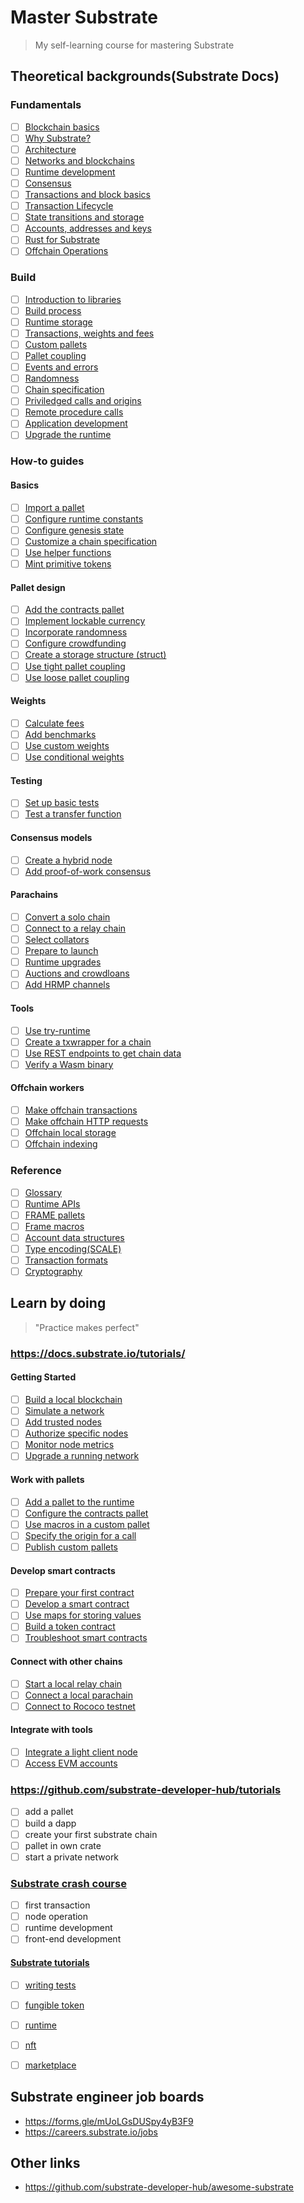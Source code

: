 # Master Substrate
> My self-learning course for mastering Substrate

## Theoretical backgrounds(Substrate Docs)
### Fundamentals
- [ ] [Blockchain basics](https://docs.substrate.io/main-docs/fundamentals/blockchain-basics/)
- [ ] [Why Substrate?](https://docs.substrate.io/main-docs/fundamentals/why-substrate/)
- [ ] [Architecture](https://docs.substrate.io/main-docs/fundamentals/architecture/)
- [ ] [Networks and blockchains](https://docs.substrate.io/main-docs/fundamentals/node-and-network-types/)
- [ ] [Runtime development](https://docs.substrate.io/main-docs/fundamentals/runtime-intro)
- [ ] [Consensus](https://docs.substrate.io/main-docs/fundamentals/consensus/)
- [ ] [Transactions and block basics](https://docs.substrate.io/main-docs/fundamentals/transaction-types/)
- [ ] [Transaction Lifecycle](https://docs.substrate.io/main-docs/fundamentals/transaction-lifecycle/)
- [ ] [State transitions and storage](https://docs.substrate.io/main-docs/fundamentals/state-transitions-and-storage/)
- [ ] [Accounts, addresses and keys](https://docs.substrate.io/main-docs/fundamentals/accounts-addresses-keys/)
- [ ] [Rust for Substrate](https://docs.substrate.io/main-docs/fundamentals/rust-basics/)
- [ ] [Offchain Operations](https://docs.substrate.io/main-docs/fundamentals/offchain-operations/)
### Build
- [ ] [Introduction to libraries](https://docs.substrate.io/main-docs/build/libraries/)
- [ ] [Build process](https://docs.substrate.io/main-docs/build/build-process/)
- [ ] [Runtime storage](https://docs.substrate.io/main-docs/build/runtime-storage/)
- [ ] [Transactions, weights and fees](https://docs.substrate.io/main-docs/build/tx-weights-fees/)
- [ ] [Custom pallets](https://docs.substrate.io/main-docs/build/custom-pallets/)
- [ ] [Pallet coupling](https://docs.substrate.io/main-docs/build/pallet-coupling/)
- [ ] [Events and errors](https://docs.substrate.io/main-docs/build/events-errors/)
- [ ] [Randomness](https://docs.substrate.io/main-docs/build/randomness/)
- [ ] [Chain specification](https://docs.substrate.io/main-docs/build/chain-spec/)
- [ ] [Priviledged calls and origins](https://docs.substrate.io/main-docs/build/origins/)
- [ ] [Remote procedure calls](https://docs.substrate.io/main-docs/build/custom-rpc/)
- [ ] [Application development](https://docs.substrate.io/main-docs/build/application-dev/)
- [ ] [Upgrade the runtime](https://docs.substrate.io/main-docs/build/upgrade/)
### How-to guides
#### Basics
- [ ] [Import a pallet](/reference/how-to-guides/basics/import-a-pallet/)
- [ ] [Configure runtime constants](/reference/how-to-guides/basics/configure-runtime-constants/)
- [ ] [Configure genesis state](/reference/how-to-guides/basics/configure-genesis-state)
- [ ] [Customize a chain specification](/reference/how-to-guides/basics/customize-a-chain-specification)
- [ ] [Use helper functions](/reference/how-to-guides/basics/use-helper-functions)
- [ ] [Mint primitive tokens](/reference/how-to-guides/basics/mint-basic-tokens/)
#### Pallet design
- [ ] [Add the contracts pallet](/reference/how-to-guides/pallet-design/add-contracts-pallet/)
- [ ] [Implement lockable currency](/reference/how-to-guides/pallet-design/implement-lockable-currency/)
- [ ] [Incorporate randomness](/reference/how-to-guides/pallet-design/incorporate-randomness/)
- [ ] [Configure crowdfunding](/reference/how-to-guides/pallet-design/configure-crowdfunding/)
- [ ] [Create a storage structure (struct)](/reference/how-to-guides/pallet-design/create-a-storage-structure/)
- [ ] [Use tight pallet coupling](/reference/how-to-guides/pallet-design/use-tight-coupling/)
- [ ] [Use loose pallet coupling](/reference/how-to-guides/pallet-design/use-loose-coupling/)
#### Weights
- [ ] [Calculate fees](/reference/how-to-guides/weights/calculate-fees/)
- [ ] [Add benchmarks](/reference/how-to-guides/weights/add-benchmarks/)
- [ ] [Use custom weights](/reference/how-to-guides/weights/use-custom-weights/)
- [ ] [Use conditional weights](/reference/how-to-guides/weights/use-conditional-weights/)
#### Testing
- [ ] [Set up basic tests](/reference/how-to-guides/testing/set-up-basic-tests/)
- [ ] [Test a transfer function](/reference/how-to-guides/testing/test-a-transfer-function/)
#### Consensus models
- [ ] [Create a hybrid node](/reference/how-to-guides/consensus-models/create-a-hybrid-node/)
- [ ] [Add proof-of-work consensus](/reference/how-to-guides/consensus-models/add-proof-of-work-consensus/)
#### Parachains
- [ ] [Convert a solo chain](/reference/how-to-guides/parachains/convert-a-solo-chain/)
- [ ] [Connect to a relay chain](/reference/how-to-guides/parachains/connect-to-a-relay-chain/)
- [ ] [Select collators](/reference/how-to-guides/parachains/select-collators/)
- [ ] [Prepare to launch](/reference/how-to-guides/parachains/prepare-to-launch/)
- [ ] [Runtime upgrades](/reference/how-to-guides/parachains/runtime-upgrade/)
- [ ] [Auctions and crowdloans](/reference/how-to-guides/parachains/auctions-and-crowdloans/)
- [ ] [Add HRMP channels](/reference/how-to-guides/parachains/add-hrmp-channels/)
#### Tools
- [ ] [Use try-runtime](/reference/how-to-guides/tools/use-try-runtime/)
- [ ] [Create a txwrapper for a chain](/reference/how-to-guides/tools/create-a-txwrapper/)
- [ ] [Use REST endpoints to get chain data](/reference/how-to-guides/tools/use-sidecar/)
- [ ] [Verify a Wasm binary](/reference/how-to-guides/tools/verify-wasm/)
#### Offchain workers
- [ ] [Make offchain transactions](/reference/how-to-guides/offchain-workers/offchain-transactions/)
- [ ] [Make offchain HTTP requests](/reference/how-to-guides/offchain-workers/offchain-http-requests/)
- [ ] [Offchain local storage](/reference/how-to-guides/offchain-workers/offchain-local-storage/)
- [ ] [Offchain indexing](/reference/how-to-guides/offchain-workers/offchain-indexing/)
### Reference
- [ ] [Glossary](https://docs.substrate.io/reference/glossary/)
- [ ] [Runtime APIs](https://docs.substrate.io/reference/command-line-tools/)
- [ ] [FRAME pallets](https://docs.substrate.io/reference/frame-pallets/)
- [ ] [Frame macros](https://docs.substrate.io/reference/frame-macros/)
- [ ] [Account data structures](https://docs.substrate.io/reference/account-data-structures/)
- [ ] [Type encoding(SCALE)](https://docs.substrate.io/reference/scale-codec/)
- [ ] [Transaction formats](https://docs.substrate.io/reference/how-to-guides/)
- [ ] [Cryptography](https://docs.substrate.io/reference/cryptography/)

## Learn by doing
> "Practice makes perfect"
### https://docs.substrate.io/tutorials/
#### Getting Started
- [ ] [Build a local blockchain](https://docs.substrate.io/tutorials/get-started/build-local-blockchain/)
- [ ] [Simulate a network](https://docs.substrate.io/tutorials/get-started/simulate-network/)
- [ ] [Add trusted nodes](https://docs.substrate.io/tutorials/get-started/trusted-network/)
- [ ] [Authorize specific nodes](https://docs.substrate.io/tutorials/get-started/permissioned-network/)
- [ ] [Monitor node metrics](https://docs.substrate.io/tutorials/get-started/node-metrics/)
- [ ] [Upgrade a running network](https://docs.substrate.io/tutorials/get-started/forkless-upgrade/)
#### Work with pallets
- [ ] [Add a pallet to the runtime](https://docs.substrate.io/tutorials/work-with-pallets/add-a-pallet/)
- [ ] [Configure the contracts pallet](https://docs.substrate.io/tutorials/work-with-pallets/contracts-pallet/)
- [ ] [Use macros in a custom pallet](https://docs.substrate.io/tutorials/work-with-pallets/use-macros-in-a-custom-pallet/)
- [ ] [Specify the origin for a call](https://docs.substrate.io/tutorials/work-with-pallets/specify-the-origin-for-a-call/)
- [ ] [Publish custom pallets](https://docs.substrate.io/tutorials/work-with-pallets/publish-custom-pallets/)
#### Develop smart contracts
- [ ] [Prepare your first contract](https://docs.substrate.io/tutorials/smart-contracts/prepare-your-first-contract/)
- [ ] [Develop a smart contract](https://docs.substrate.io/tutorials/smart-contracts/develop-a-smart-contract/)
- [ ] [Use maps for storing values](https://docs.substrate.io/tutorials/smart-contracts/use-maps-for-storing-values/)
- [ ] [Build a token contract](https://docs.substrate.io/tutorials/smart-contracts/use-maps-for-storing-values/)
- [ ] [Troubleshoot smart contracts](https://docs.substrate.io/tutorials/smart-contracts/troubleshoot-smart-contracts/)
#### Connect with other chains
- [ ] [Start a local relay chain](https://docs.substrate.io/tutorials/connect-other-chains/local-relay/)
- [ ] [Connect a local parachain](https://docs.substrate.io/tutorials/connect-other-chains/local-parachain/)
- [ ] [Connect to Rococo testnet](https://docs.substrate.io/tutorials/connect-other-chains/rococo-slot/)
#### Integrate with tools
- [ ] [Integrate a light client node](https://docs.substrate.io/tutorials/integrate-with-tools/substrate-connect/)
- [ ] [Access EVM accounts](https://docs.substrate.io/tutorials/integrate-with-tools/access-evm-accounts/)
### https://github.com/substrate-developer-hub/tutorials
- [ ] add a pallet
- [ ] build a dapp
- [ ] create your first substrate chain
- [ ] pallet in own crate
- [ ] start a private network
### [Substrate crash course](https://github.com/JoshOrndorff/substrate-crash-course)
- [ ] first transaction
- [ ] node operation
- [ ] runtime development
- [ ] front-end development
#### [Substrate tutorials](https://github.com/rusty-crewmates/substrate-tutorials)
-[ ] [writing tests](https://github.com/rusty-crewmates/substrate-tutorials/tree/main/exercises/ex00-writing-tests/)

-[ ] [fungible token](https://github.com/rusty-crewmates/substrate-tutorials/tree/main/exercises/ex01-fungible-token/)

-[ ] [runtime](https://github.com/rusty-crewmates/substrate-tutorials/tree/main/exercises/ex02-runtime/)

-[ ] [nft](https://github.com/rusty-crewmates/substrate-tutorials/tree/main/exercises/ex03-nft/)

-[ ] [marketplace](https://github.com/rusty-crewmates/substrate-tutorials/tree/main/exercises/ex04-marketplace/)

## Substrate engineer job boards
- https://forms.gle/mUoLGsDUSpy4yB3F9
- https://careers.substrate.io/jobs
## Other links
- https://github.com/substrate-developer-hub/awesome-substrate
